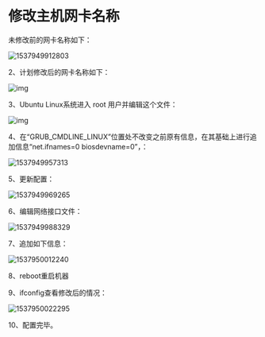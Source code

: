 # 修改主机网卡名称

未修改前的网卡名称如下：

![1537949912803](C:\Users\Administrator\AppData\Local\Temp\1537949912803.png)

2、计划修改后的网卡名称如下：

![img](C:\Users\Administrator\AppData\Local\Temp\1537949926489.png)

3、Ubuntu Linux系统进入 root 用户并编辑这个文件：

![img](C:\Users\Administrator\AppData\Local\Temp\1537949940221.png)

4、在“GRUB_CMDLINE_LINUX”位置处不改变之前原有信息，在其基础上进行追加信息“net.ifnames=0 biosdevname=0”，：

![1537949957313](C:\Users\Administrator\AppData\Local\Temp\1537949957313.png)

5、更新配置：

![1537949969265](C:\Users\Administrator\AppData\Local\Temp\1537949969265.png)

6、编辑网络接口文件：

![1537949988329](C:\Users\Administrator\AppData\Local\Temp\1537949988329.png)

7、追加如下信息：

![1537950012240](C:\Users\Administrator\AppData\Local\Temp\1537950012240.png)

8、reboot重启机器

9、ifconfig查看修改后的情况：

![1537950022295](C:\Users\Administrator\AppData\Local\Temp\1537950022295.png)

10、配置完毕。